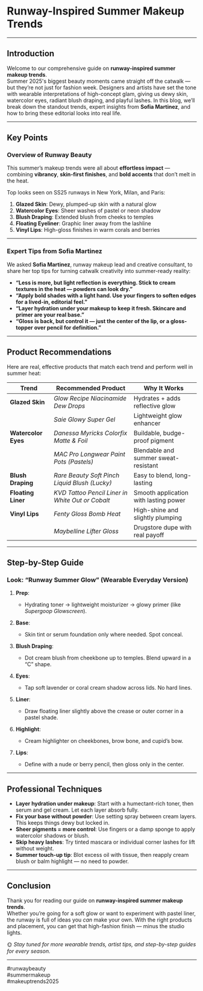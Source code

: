 # Runway-Inspired Summer Makeup Trends  

---

## Introduction

Welcome to our comprehensive guide on **runway-inspired summer makeup trends**.  
Summer 2025's biggest beauty moments came straight off the catwalk — but they’re not just for fashion week. Designers and artists have set the tone with wearable interpretations of high-concept glam, giving us dewy skin, watercolor eyes, radiant blush draping, and playful lashes. In this blog, we’ll break down the standout trends, expert insights from **Sofia Martinez**, and how to bring these editorial looks into real life.

---

## Key Points

### Overview of Runway Beauty

This summer’s makeup trends were all about **effortless impact** — combining **vibrancy**, **skin-first finishes**, and **bold accents** that don’t melt in the heat.

Top looks seen on SS25 runways in New York, Milan, and Paris:

1. **Glazed Skin**: Dewy, plumped-up skin with a natural glow  
2. **Watercolor Eyes**: Sheer washes of pastel or neon shadow  
3. **Blush Draping**: Extended blush from cheeks to temples  
4. **Floating Eyeliner**: Graphic liner away from the lashline  
5. **Vinyl Lips**: High-gloss finishes in warm corals and berries

---

### Expert Tips from Sofia Martinez

We asked **Sofia Martinez**, runway makeup lead and creative consultant, to share her top tips for turning catwalk creativity into summer-ready reality:

- **“Less is more, but light reflection is everything. Stick to cream textures in the heat — powders can look dry.”**  
- **“Apply bold shades with a light hand. Use your fingers to soften edges for a lived-in, editorial feel.”**  
- **“Layer hydration under your makeup to keep it fresh. Skincare and primer are your real base.”**  
- **“Gloss is back, but control it — just the center of the lip, or a gloss-topper over pencil for definition.”**

---

## Product Recommendations

Here are real, effective products that match each trend and perform well in summer heat:

| Trend                 | Recommended Product                               | Why It Works                          |
|-----------------------|---------------------------------------------------|----------------------------------------|
| **Glazed Skin**       | *Glow Recipe Niacinamide Dew Drops*              | Hydrates + adds reflective glow        |
|                       | *Saie Glowy Super Gel*                           | Lightweight glow enhancer              |
| **Watercolor Eyes**   | *Danessa Myricks Colorfix Matte & Foil*          | Buildable, budge-proof pigment         |
|                       | *MAC Pro Longwear Paint Pots (Pastels)*          | Blendable and summer sweat-resistant   |
| **Blush Draping**     | *Rare Beauty Soft Pinch Liquid Blush (Lucky)*    | Easy to blend, long-lasting            |
| **Floating Liner**    | *KVD Tattoo Pencil Liner in White Out or Cobalt* | Smooth application with lasting power  |
| **Vinyl Lips**        | *Fenty Gloss Bomb Heat*                          | High-shine and slightly plumping       |
|                       | *Maybelline Lifter Gloss*                        | Drugstore dupe with real payoff        |

---

## Step-by-Step Guide

### Look: “Runway Summer Glow” (Wearable Everyday Version)

1. **Prep**:  
   - Hydrating toner → lightweight moisturizer → glowy primer (like *Supergoop Glowscreen*).

2. **Base**:  
   - Skin tint or serum foundation only where needed. Spot conceal.

3. **Blush Draping**:  
   - Dot cream blush from cheekbone up to temples. Blend upward in a “C” shape.

4. **Eyes**:  
   - Tap soft lavender or coral cream shadow across lids. No hard lines.

5. **Liner**:  
   - Draw floating liner slightly above the crease or outer corner in a pastel shade.

6. **Highlight**:  
   - Cream highlighter on cheekbones, brow bone, and cupid’s bow.

7. **Lips**:  
   - Define with a nude or berry pencil, then gloss only in the center.

---

## Professional Techniques

- **Layer hydration under makeup**: Start with a humectant-rich toner, then serum and gel cream. Let each layer absorb fully.  
- **Fix your base without powder**: Use setting spray between cream layers. This keeps things dewy but locked in.  
- **Sheer pigments = more control**: Use fingers or a damp sponge to apply watercolor shadows or blush.  
- **Skip heavy lashes**: Try tinted mascara or individual corner lashes for lift without weight.  
- **Summer touch-up tip**: Blot excess oil with tissue, then reapply cream blush or balm highlight — no need to powder.

---

## Conclusion

Thank you for reading our guide on **runway-inspired summer makeup trends**.  
Whether you’re going for a soft glow or want to experiment with pastel liner, the runway is full of ideas you *can* make your own. With the right products and placement, you can get that high-fashion finish — minus the studio lights.

🌞 *Stay tuned for more wearable trends, artist tips, and step-by-step guides for every season.*

---

#runwaybeauty  
#summermakeup  
#makeuptrends2025  

